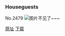 ### Houseguests
No.2479
![图片不见了~~~](https://imgs.xkcd.com/comics/houseguests.png)

[原址](https://xkcd.com//2479) [下载](https://imgs.xkcd.com/comics/houseguests.png)

